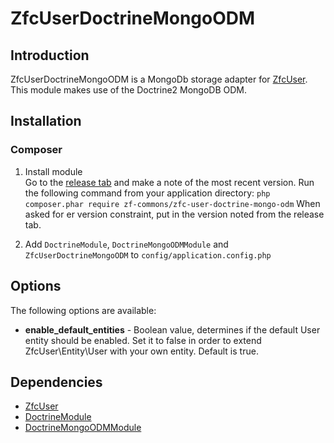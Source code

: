 ZfcUserDoctrineMongoODM
=======================

Introduction
------------
ZfcUserDoctrineMongoODM is a MongoDb storage adapter for [ZfcUser](https://github.com/ZF-Commons/ZfcUser). This module makes use of the Doctrine2 MongoDB ODM.

Installation
------------

### Composer

1. Install module   
Go to the [release tab](https://github.com/ZF-Commons/ZfcUserDoctrineMongoODM/releases) and make a note of the most recent version.
Run the following command from your application directory:
```php composer.phar require zf-commons/zfc-user-doctrine-mongo-odm```
When asked for er version constraint, put in the version noted from the release tab.

2. Add ```DoctrineModule```, ```DoctrineMongoODMModule``` and ```ZfcUserDoctrineMongoODM``` to ```config/application.config.php```

Options
------------

The following options are available:

- **enable_default_entities** - Boolean value, determines if the default User entity should be enabled. Set it to false in order to extend ZfcUser\Entity\User with your own entity. Default is true.


Dependencies
------------

- [ZfcUser](https://github.com/ZF-Commons/ZfcUser)
- [DoctrineModule](https://github.com/doctrine/DoctrineModule)
- [DoctrineMongoODMModule](https://github.com/doctrine/DoctrineMongoODMModule)
